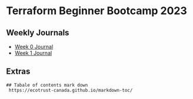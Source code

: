 # Terraform Beginner Bootcamp 2023
  ## Weekly Journals
 - [Week 0 Journal](journal/week0.md)
 - [Week 1 Journal](journal/week1.md)
    
  ## Extras  
    ## Tabale of contents mark down
     https://ecotrust-canada.github.io/markdown-toc/
